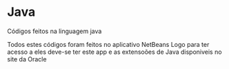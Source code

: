 # Java
Códigos feitos na linguagem java

Todos estes códigos foram feitos no aplicativo NetBeans
Logo para ter acesso a eles deve-se ter este app e as extensoões de Java disponiveis no site da Oracle
